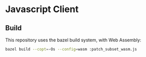 # Javascript Client

## Build
This repository uses the bazel build system, with Web Assembly:

```sh
bazel build --copt=-Os --config=wasm :patch_subset_wasm.js
```

